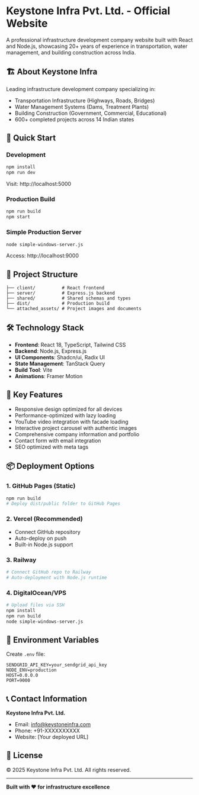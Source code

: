 # Keystone Infra Pvt. Ltd. - Official Website

A professional infrastructure development company website built with React and Node.js, showcasing 20+ years of experience in transportation, water management, and building construction across India.

## 🏗️ About Keystone Infra

Leading infrastructure development company specializing in:
- Transportation Infrastructure (Highways, Roads, Bridges)
- Water Management Systems (Dams, Treatment Plants)
- Building Construction (Government, Commercial, Educational)
- 600+ completed projects across 14 Indian states

## 🚀 Quick Start

### Development
```bash
npm install
npm run dev
```
Visit: http://localhost:5000

### Production Build
```bash
npm run build
npm start
```

### Simple Production Server
```bash
node simple-windows-server.js
```
Access: http://localhost:9000

## 📁 Project Structure

```
├── client/          # React frontend
├── server/          # Express.js backend
├── shared/          # Shared schemas and types
├── dist/            # Production build
└── attached_assets/ # Project images and documents
```

## 🛠️ Technology Stack

- **Frontend**: React 18, TypeScript, Tailwind CSS
- **Backend**: Node.js, Express.js
- **UI Components**: Shadcn/ui, Radix UI
- **State Management**: TanStack Query
- **Build Tool**: Vite
- **Animations**: Framer Motion

## 🌟 Key Features

- Responsive design optimized for all devices
- Performance-optimized with lazy loading
- YouTube video integration with facade loading
- Interactive project carousel with authentic images
- Comprehensive company information and portfolio
- Contact form with email integration
- SEO optimized with meta tags

## 📦 Deployment Options

### 1. GitHub Pages (Static)
```bash
npm run build
# Deploy dist/public folder to GitHub Pages
```

### 2. Vercel (Recommended)
- Connect GitHub repository
- Auto-deploy on push
- Built-in Node.js support

### 3. Railway
```bash
# Connect GitHub repo to Railway
# Auto-deployment with Node.js runtime
```

### 4. DigitalOcean/VPS
```bash
# Upload files via SSH
npm install
npm run build
node simple-windows-server.js
```

## 🔧 Environment Variables

Create `.env` file:
```
SENDGRID_API_KEY=your_sendgrid_api_key
NODE_ENV=production
HOST=0.0.0.0
PORT=9000
```

## 📞 Contact Information

**Keystone Infra Pvt. Ltd.**
- Email: info@keystoneinfra.com
- Phone: +91-XXXXXXXXXX
- Website: [Your deployed URL]

## 📄 License

© 2025 Keystone Infra Pvt. Ltd. All rights reserved.

---

**Built with ❤️ for infrastructure excellence**